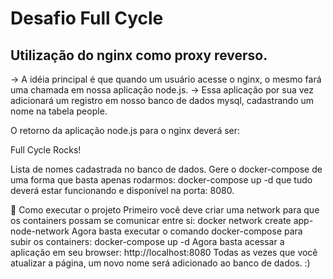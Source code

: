 # Desafio Full Cycle

<h2>Utilização do nginx como proxy reverso.</h2>
-> A idéia principal é que quando um usuário acesse o nginx, o mesmo fará uma chamada em nossa aplicação node.js.
-> Essa aplicação por sua vez adicionará um registro em nosso banco de dados mysql, cadastrando um nome na tabela people.

O retorno da aplicação node.js para o nginx deverá ser:

Full Cycle Rocks!

Lista de nomes cadastrada no banco de dados.
Gere o docker-compose de uma forma que basta apenas rodarmos: docker-compose up -d que tudo deverá estar funcionando e disponível na porta: 8080.

🌱 Como executar o projeto
Primeiro você deve criar uma network para que os containers possam se comunicar entre si:
docker network create app-node-network
Agora basta executar o comando docker-compose para subir os containers:
docker-compose up -d
Agora basta acessar a aplicação em seu browser:
http://localhost:8080
Todas as vezes que você atualizar a página, um novo nome será adicionado ao banco de dados. :)
